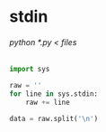 # stdin

###### python *.py < files

```python
import sys

raw = ''
for line in sys.stdin:
    raw += line

data = raw.split('\n')
```
